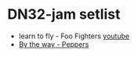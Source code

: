 # DN32-jam setlist

- learn to fly - Foo Fighters [youtube](https://www.youtube.com/watch?v=1VQ_3sBZEm0)
- [By the way - Peppers](https://www.youtube.com/watch?v=JDHoc9qzC5I)
